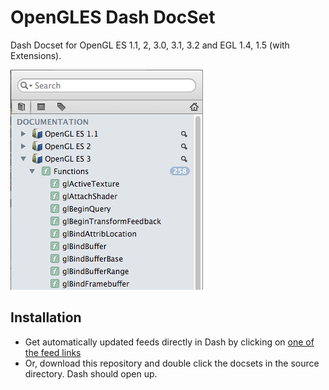 OpenGLES Dash DocSet
==================

Dash Docset for OpenGL ES 1.1, 2, 3.0, 3.1, 3.2 and EGL 1.4, 1.5 (with Extensions).

![Dash Feeds](Info.png)

Installation
------------
* Get automatically updated feeds directly in Dash by clicking on [one of the feed links](https://chinmaygarde.github.io/OpenGLESDashDocset)
* Or, download this repository and double click the docsets in the source directory. Dash should open up.
